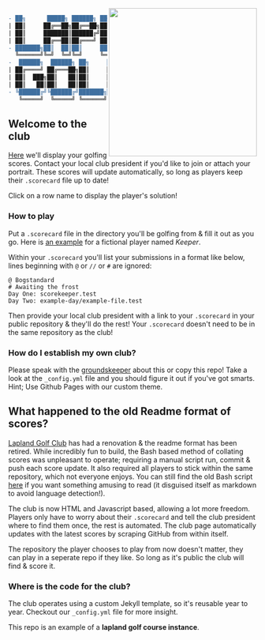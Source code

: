 <img src="https://bogstandard.github.io/lapland-golf-club/assets/images/logo.svg" width="300" height="300" align="right">


```diff
- ██╗      █████╗ ██████╗ ██╗      █████╗ ███╗   ██╗██████╗
| ██║     ██╔══██╗██╔══██╗██║     ██╔══██╗████╗  ██║██╔══██╗
| ██║     ███████║██████╔╝██║     ███████║██╔██╗ ██║██║  ██║
| ██║     ██╔══██║██╔═══╝ ██║     ██╔══██║██║╚██╗██║██║  ██║
- ███████╗██║  ██║██║     ███████╗██║  ██║██║ ╚████║██████╔╝
  ╚══════╝╚═╝  ╚═╝╚═╝     ╚══════╝╚═╝  ╚═╝╚═╝  ╚═══╝╚═════╝
-  ██████╗  ██████╗ ██╗     ███████╗     ██████╗██╗     ██╗   ██╗██████╗
| ██╔════╝ ██╔═══██╗██║     ██╔════╝    ██╔════╝██║     ██║   ██║██╔══██╗
| ██║  ███╗██║   ██║██║     █████╗      ██║     ██║     ██║   ██║██████╔╝
| ██║   ██║██║   ██║██║     ██╔══╝      ██║     ██║     ██║   ██║██╔══██╗
- ╚██████╔╝╚██████╔╝███████╗██║         ╚██████╗███████╗╚██████╔╝██████╔╝
   ╚═════╝  ╚═════╝ ╚══════╝╚═╝          ╚═════╝╚══════╝ ╚═════╝ ╚═════╝
```

## Welcome to the club

[Here](https://bogstandard.github.io/lapland-golf-club/) we'll display your golfing scores. Contact your local club president if you'd like to join or attach your portrait. These scores will update automatically, so long as players keep their `.scorecard` file up to date!

Click on a row name to display the player's solution!

### How to play

Put a `.scorecard` file in the directory you'll be golfing from & fill it out as you go. Here is [an example](https://github.com/bogstandard/lapland-golf-club/blob/main/Keeper/.scorecard) for a fictional player named _Keeper_.

Within your `.scorecard` you'll list your submissions in a format like below, lines beginning with `@` or `//` or `#` are ignored:

```
@ Bogstandard
# Awaiting the frost
Day One: scorekeeper.test
Day Two: example-day/example-file.test
```

Then provide your local club president with a link to your `.scorecard` in your public repository & they'll do the rest! Your `.scorecard` doesn't need to be in the same repository as the club!

### How do I establish my own club?

Please speak with the [groundskeeper](https://github.com/bogstandard/) about this or copy this repo! Take a look at the `_config.yml` file and you should figure it out if you've got smarts. Hint; Use Github Pages with our custom theme.

## What happened to the old Readme format of scores?

[Lapland Golf Club](https://bogstandard.github.io/lapland-golf-club/) has had a renovation & the readme format has been retired. While incredibly fun to build, the Bash based method of collating scores was unpleasant to operate; requiring a manual script run, commit & push each score update. It also required all players to stick within the same repository, which not everyone enjoys. You can still find the old Bash script [here](https://github.com/bogstandard/lapland-golf-club/blob/f39f6693e53bfd54307a1768f1ce94a868c69d80/scorekeeper.md) if you want something amusing to read (it disguised itself as markdown to avoid language detection!).

The club is now HTML and Javascript based, allowing a lot more freedom. Players only have to worry about their `.scorecard` and tell the club president where to find them once, the rest is automated. The club page automatically updates with the latest scores by scraping GitHub from within itself.

The repository the player chooses to play from now doesn't matter, they can play in a seperate repo if they like. So long as it's public the club will find & score it.

### Where is the code for the club?

The club operates using a custom Jekyll template, so it's reusable year to year. Checkout our `_config.yml` file for more insight.

This repo is an example of a **lapland golf course instance**.
